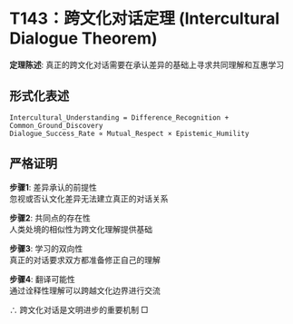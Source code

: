 # T143：跨文化对话定理 (Intercultural Dialogue Theorem)  

**定理陈述**: 真正的跨文化对话需要在承认差异的基础上寻求共同理解和互惠学习  

## 形式化表述  
```
Intercultural_Understanding = Difference_Recognition + Common_Ground_Discovery  
Dialogue_Success_Rate ∝ Mutual_Respect × Epistemic_Humility  
```

## 严格证明  

**步骤1**: 差异承认的前提性  
忽视或否认文化差异无法建立真正的对话关系  

**步骤2**: 共同点的存在性  
人类处境的相似性为跨文化理解提供基础  

**步骤3**: 学习的双向性  
真正的对话要求双方都准备修正自己的理解  

**步骤4**: 翻译可能性  
通过诠释性理解可以跨越文化边界进行交流  

∴ 跨文化对话是文明进步的重要机制 □  